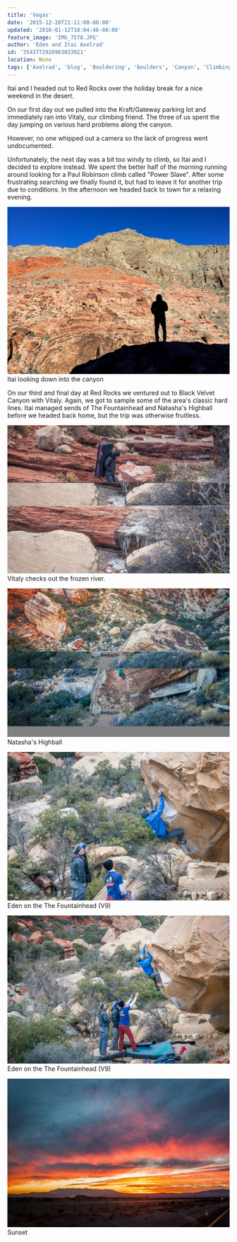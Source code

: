 ```yaml
---
title: 'Vegas'
date: '2015-12-28T21:11:00-08:00'
updated: '2016-01-12T18:04:46-08:00'
feature_image: 'IMG_7578.JPG'
author: 'Eden and Itai Axelrad'
id: '3543772926963033921'
location: None
tags: ['Axelrad', 'blog', 'Bouldering', 'boulders', 'Canyon', 'Climbing', 'cold', 'Five Ten', 'Red', 'Red Rocks', 'road trip', 'sandstone', 'velvet']
---
```


Itai and I headed out to Red Rocks over the holiday break for a nice weekend in the desert. 

On our first day out we pulled into the Kraft/Gateway parking lot and immediately ran into Vitaly, our climbing friend. The three of us spent the day jumping on various hard problems along the canyon. 

However, no one whipped out a camera so the lack of progress went undocumented. 

Unfortunately, the next day was a bit too windy to climb, so Itai and I decided to explore instead. We spent the better half of the morning running around looking for a Paul Robinson climb called "Power Slave". After some frustrating searching we finally found it, but had to leave it for another trip due to conditions. In the afternoon we headed back to town for a relaxing evening. 

![image alt](/images/IMG_7578.JPG)Itai looking down into the canyon

On our third and final day at Red Rocks we ventured out to Black Velvet Canyon with Vitaly. Again, we got to sample some of the area's classic hard lines. Itai managed sends of The Fountainhead and Natasha's Highball before we headed back home, but the trip was otherwise fruitless. 

![image alt](/images/IMG_3333.jpg)Vitaly checks out the frozen river.

![image alt](/images/IMG_3323.jpg)Natasha's Highball

![image alt](/images/IMG_3345.jpg)Eden on the The Fountainhead (V9)

![image alt](/images/IMG_3348.jpg)Eden on the The Fountainhead (V9)

![image alt](/images/IMG_3354.jpg)Sunset

